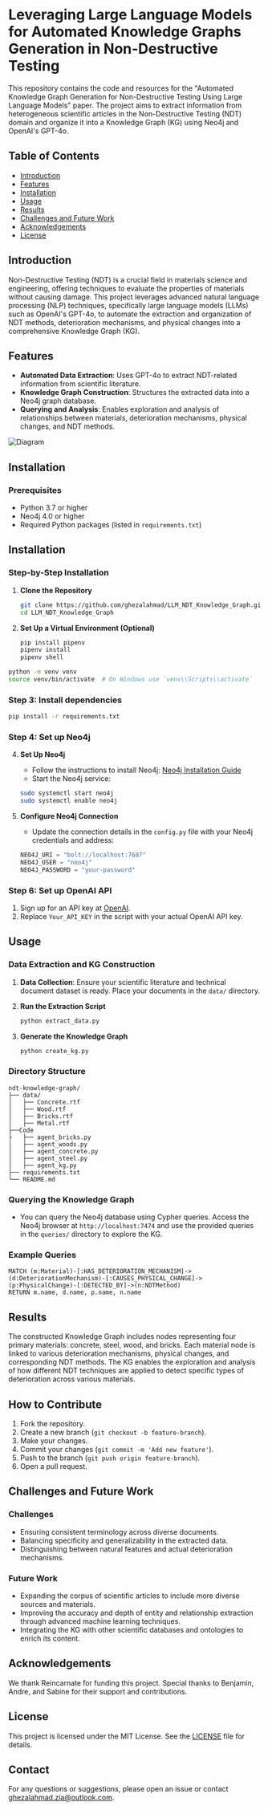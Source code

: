 
# Leveraging Large Language Models for Automated Knowledge Graphs Generation in Non-Destructive Testing

This repository contains the code and resources for the "Automated Knowledge Graph Generation for Non-Destructive Testing Using Large Language Models" paper. The project aims to extract information from heterogeneous scientific articles in the Non-Destructive Testing (NDT) domain and organize it into a Knowledge Graph (KG) using Neo4j and OpenAI's GPT-4o.

## Table of Contents

- [Introduction](#introduction)
- [Features](#features)
- [Installation](#installation)
- [Usage](#usage)
- [Results](#results)
- [Challenges and Future Work](#challenges-and-future-work)
- [Acknowledgements](#acknowledgements)
- [License](#license)

## Introduction

Non-Destructive Testing (NDT) is a crucial field in materials science and engineering, offering techniques to evaluate the properties of materials without causing damage. This project leverages advanced natural language processing (NLP) techniques, specifically large language models (LLMs) such as OpenAI's GPT-4o, to automate the extraction and organization of NDT methods, deterioration mechanisms, and physical changes into a comprehensive Knowledge Graph (KG).

## Features

- **Automated Data Extraction**: Uses GPT-4o to extract NDT-related information from scientific literature.
- **Knowledge Graph Construction**: Structures the extracted data into a Neo4j graph database.
- **Querying and Analysis**: Enables exploration and analysis of relationships between materials, deterioration mechanisms, physical changes, and NDT methods.


![Diagram](https://raw.githubusercontent.com/ghezalahmad/LLM_NDT_Knowledge_Graph/main/graph.svg)


## Installation

### Prerequisites

- Python 3.7 or higher
- Neo4j 4.0 or higher
- Required Python packages (listed in `requirements.txt`)

## Installation

### Step-by-Step Installation

1. **Clone the Repository**
    ```bash
    git clone https://github.com/ghezalahmad/LLM_NDT_Knowledge_Graph.git
    cd LLM_NDT_Knowledge_Graph

2. **Set Up a Virtual Environment (Optional)**
    ```bash
    pip install pipenv
    pipenv install
    pipenv shell
    
```bash
python -m venv venv
source venv/bin/activate  # On Windows use `venv\\Scripts\\activate`
```

### Step 3: Install dependencies

```bash
pip install -r requirements.txt
```

### Step 4: Set up Neo4j
4. **Set Up Neo4j**
    - Follow the instructions to install Neo4j: [Neo4j Installation Guide](https://neo4j.com/docs/operations-manual/current/installation/)
    - Start the Neo4j service:
    ```bash
    sudo systemctl start neo4j
    sudo systemctl enable neo4j
    ```

5. **Configure Neo4j Connection**
    - Update the connection details in the `config.py` file with your Neo4j credentials and address:
    ```python
    NEO4J_URI = "bolt://localhost:7687"
    NEO4J_USER = "neo4j"
    NEO4J_PASSWORD = "your-password"
    
### Step 6: Set up OpenAI API

1. Sign up for an API key at [OpenAI](https://beta.openai.com/signup/).
2. Replace `Your_API_KEY` in the script with your actual OpenAI API key.


## Usage

### Data Extraction and KG Construction

1. **Data Collection**: Ensure your scientific literature and technical document dataset is ready. Place your documents in the `data/` directory.

2. **Run the Extraction Script**
    ```bash
    python extract_data.py
    ```

3. **Generate the Knowledge Graph**
    ```bash
    python create_kg.py
    ```
### Directory Structure

```
ndt-knowledge-graph/
├── data/
│   ├── Concrete.rtf
│   ├── Wood.rtf
│   ├── Bricks.rtf
│   ├── Metal.rtf
├──Code
├   ├── agent_bricks.py
│   ├── agent_woods.py
│   ├── agent_concrete.py
│   ├── agent_steel.py
│   ├── agent_kg.py
├── requirements.txt
└── README.md
```


### Querying the Knowledge Graph

- You can query the Neo4j database using Cypher queries. Access the Neo4j browser at `http://localhost:7474` and use the provided queries in the `queries/` directory to explore the KG.

### Example Queries

```cypher
MATCH (m:Material)-[:HAS_DETERIORATION_MECHANISM]->(d:DeteriorationMechanism)-[:CAUSES_PHYSICAL_CHANGE]->(p:PhysicalChange)-[:DETECTED_BY]->(n:NDTMethod)
RETURN m.name, d.name, p.name, n.name
```


## Results

The constructed Knowledge Graph includes nodes representing four primary materials: concrete, steel, wood, and bricks. Each material node is linked to various deterioration mechanisms, physical changes, and corresponding NDT methods. The KG enables the exploration and analysis of how different NDT techniques are applied to detect specific types of deterioration across various materials.

## How to Contribute

1. Fork the repository.
2. Create a new branch (`git checkout -b feature-branch`).
3. Make your changes.
4. Commit your changes (`git commit -m 'Add new feature'`).
5. Push to the branch (`git push origin feature-branch`).
6. Open a pull request.

## Challenges and Future Work

### Challenges

- Ensuring consistent terminology across diverse documents.
- Balancing specificity and generalizability in the extracted data.
- Distinguishing between natural features and actual deterioration mechanisms.

### Future Work

- Expanding the corpus of scientific articles to include more diverse sources and materials.
- Improving the accuracy and depth of entity and relationship extraction through advanced machine learning techniques.
- Integrating the KG with other scientific databases and ontologies to enrich its content.

## Acknowledgements

We thank Reincarnate for funding this project. Special thanks to Benjamin, Andre, and Sabine for their support and contributions.
## License

This project is licensed under the MIT License. See the [LICENSE](LICENSE) file for details.

## Contact

For any questions or suggestions, please open an issue or contact ghezalahmad.zia@outlook.com.
```

